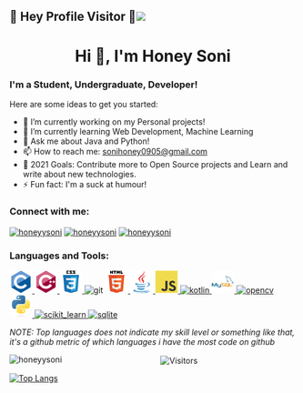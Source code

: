 ## :rainbow: Hey Profile Visitor :eyes:<img src="https://raw.githubusercontent.com/iampavangandhi/iampavangandhi/master/gifs/Hi.gif" width="30px">

<h1 align="center">Hi 👋, I'm Honey Soni</h1>

### I'm a Student, Undergraduate, Developer!

<!--
**raahultanna/raahultanna** is a ✨ _special_ ✨ repository because its `README.md` (this file) appears on your GitHub profile. -->

Here are some ideas to get you started:

- 🔭 I’m currently working on my Personal projects!
- 🌱 I’m currently learning Web Development, Machine Learning
- 💬 Ask me about Java and Python!
- 📫 How to reach me: sonihoney0905@gmail.com
- 🥅 2021 Goals: Contribute more to Open Source projects and Learn and write about new technologies.
- ⚡ Fun fact: I'm a suck at humour!


<h3 align="left">Connect with me:</h3>
<p align="left"> <a href="https://www.linkedin.com/in/honey-soni-990208191/" target="blank"><img align="center" src="https://cdn.jsdelivr.net/npm/simple-icons@3.0.1/icons/linkedin.svg" alt="honeyysoni" height="30" width="40" /></a> <a href="https://twitter.com/Honeyyyysonii" target="blank"><img align="center" src="https://cdn.jsdelivr.net/npm/simple-icons@3.0.1/icons/twitter.svg" alt="honeyysoni" height="30" width="40" /></a> <a href="https://www.instagram.com/honeyy.soniii" target="blank"><img align="center" src="https://cdn.jsdelivr.net/npm/simple-icons@3.0.1/icons/instagram.svg" alt="honeyysoni" height="30" width="40" /></a>
</p>

<h3 align="left">Languages and Tools:</h3>
<p align="left"> <a href="https://www.cprogramming.com/" target="_blank"> <img src="https://raw.githubusercontent.com/devicons/devicon/master/icons/c/c-original.svg" alt="c" width="40" height="40"/> </a> <a href="https://www.w3schools.com/cpp/" target="_blank"> <img src="https://raw.githubusercontent.com/devicons/devicon/master/icons/cplusplus/cplusplus-original.svg" alt="cplusplus" width="40" height="40"/> </a> <a href="https://www.w3schools.com/css/" target="_blank"> <img src="https://raw.githubusercontent.com/devicons/devicon/master/icons/css3/css3-original-wordmark.svg" alt="css3" width="40" height="40"/> </a> <img src="https://www.vectorlogo.zone/logos/git-scm/git-scm-icon.svg" alt="git" width="40" height="40"/> </a> <a href="https://grafana.com" target="_blank"> <a href="https://www.w3.org/html/" target="_blank"> <img src="https://raw.githubusercontent.com/devicons/devicon/master/icons/html5/html5-original-wordmark.svg" alt="html5" width="40" height="40"/> </a> <a href="https://www.java.com" target="_blank"> <img src="https://raw.githubusercontent.com/devicons/devicon/master/icons/java/java-original.svg" alt="java" width="40" height="40"/> </a> <a href="https://developer.mozilla.org/en-US/docs/Web/JavaScript" target="_blank"> <img src="https://raw.githubusercontent.com/devicons/devicon/master/icons/javascript/javascript-original.svg" alt="javascript" width="40" height="40"/> </a> <a href="https://kotlinlang.org" target="_blank"> <img src="https://www.vectorlogo.zone/logos/kotlinlang/kotlinlang-icon.svg" alt="kotlin" width="40" height="40"/> </a> <a href="https://www.mysql.com/" target="_blank"> <img src="https://raw.githubusercontent.com/devicons/devicon/master/icons/mysql/mysql-original-wordmark.svg" alt="mysql" width="40" height="40"/> </a> <a href="https://opencv.org/" target="_blank"> <img src="https://www.vectorlogo.zone/logos/opencv/opencv-icon.svg" alt="opencv" width="40" height="40"/> </a> <a href="https://www.python.org" target="_blank"> <img src="https://raw.githubusercontent.com/devicons/devicon/master/icons/python/python-original.svg" alt="python" width="40" height="40"/> </a> <a href="https://scikit-learn.org/" target="_blank"> <img src="https://upload.wikimedia.org/wikipedia/commons/0/05/Scikit_learn_logo_small.svg" alt="scikit_learn" width="40" height="40"/> </a> <a href="https://www.sqlite.org/" target="_blank"> <img src="https://www.vectorlogo.zone/logos/sqlite/sqlite-icon.svg" alt="sqlite" width="40" height="40"/> </a> </p>
 
_NOTE: Top languages does not indicate my skill level or something like that, it's a github metric of which languages i have the most code on github_

<p><img align="left" src="https://github-readme-stats.vercel.app/api?username=honeyysoni&show_icons=true&locale=en" alt="honeyysoni" /></p>


<p align=center>                          
  <img align=center  src="https://visitor-badge.laobi.icu/badge?page_id=honeyysoni.honeyysoni" alt="Visitors">                    
</p>

[![Top Langs](https://github-readme-stats.vercel.app/api/top-langs/?username=honeyysoni&layout=compact)](https://github.com/honeyysoni/github-readme-stats)


